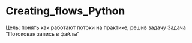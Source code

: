# Creating_flows_Python
Цель: понять как работают потоки на практике, решив задачу  Задача "Потоковая запись в файлы"
